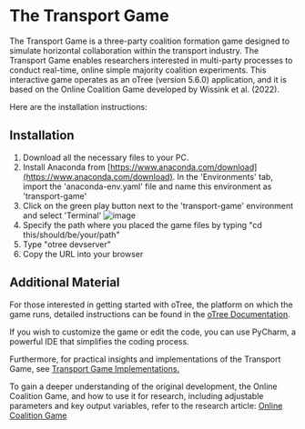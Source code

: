 # The Transport Game

The Transport Game is a three-party coalition formation game designed to simulate horizontal collaboration within the transport industry. The Transport Game enables researchers interested in multi-party processes to conduct real-time, online simple majority coalition experiments. This interactive game operates as an oTree (version 5.6.0) application, and it is based on the Online Coalition Game developed by Wissink et al. (2022). 

Here are the installation instructions:

## Installation
1. Download all the necessary files to your PC.
2. Install Anaconda from [https://www.anaconda.com/download](https://www.anaconda.com/download). In the 'Environments' tab, import the 'anaconda-env.yaml' file and name this environment as 'transport-game'
3. Click on the green play button next to the 'transport-game' environment and select 'Terminal'
  ![image](https://github.com/anabelac3/The-Transport-Game/assets/106140067/6e0e957e-a593-45e3-badd-a566684a7355)
4. Specify the path where you placed the game files by typing "cd this/should/be/your/path"
5. Type "otree devserver"
6. Copy the URL into your browser

## Additional Material
For those interested in getting started with oTree, the platform on which the game runs, detailed instructions can be found in the [oTree Documentation](https://otree.readthedocs.io/en/latest/tutorial/intro.html).

If you wish to customize the game or edit the code, you can use PyCharm, a powerful IDE that simplifies the coding process.

Furthermore, for practical insights and implementations of the Transport Game, see [Transport Game Implementations.](https://psyarxiv.com/9etb8 )

To gain a deeper understanding of the original development, the Online Coalition Game, and how to use it for research, including adjustable parameters and key output variables, refer to the research article: [Online Coalition Game](https://link.springer.com/article/10.3758/s13428-021-01591-9)
